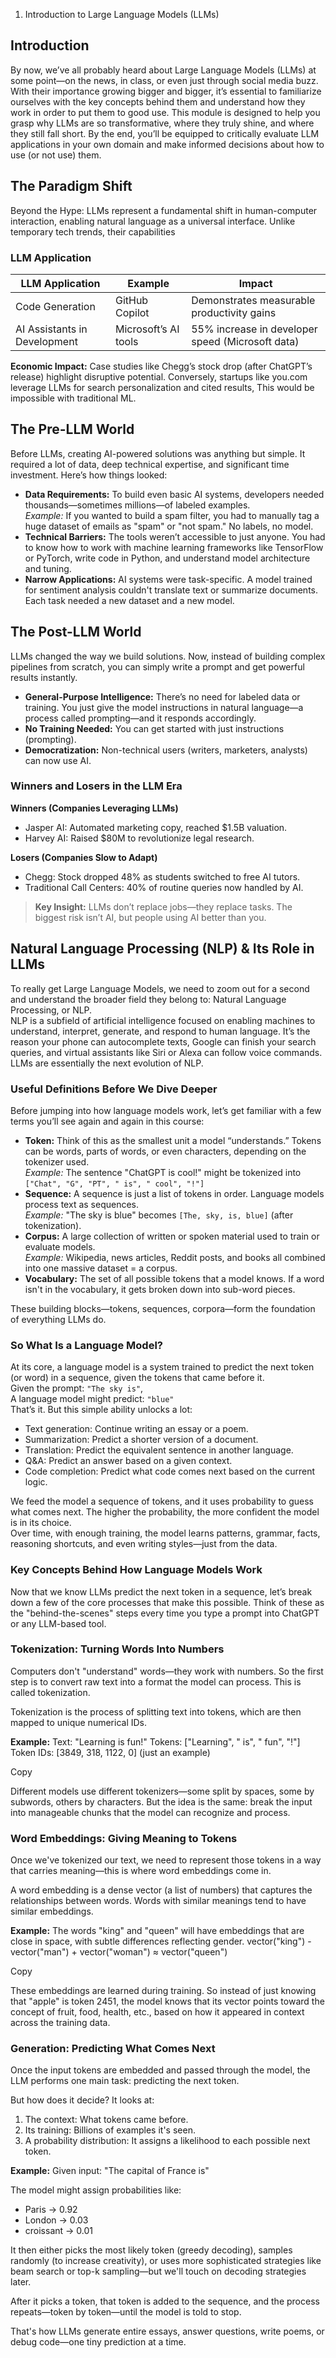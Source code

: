 1. Introduction to Large Language Models (LLMs)

## Introduction

By now, we’ve all probably heard about Large Language Models (LLMs) at some point—on the news, in class, or even just through social media buzz. With their importance growing bigger and bigger, it’s essential to familiarize ourselves with the key concepts behind them and understand how they work in order to put them to good use. This module is designed to help you grasp why LLMs are so transformative, where they truly shine, and where they still fall short. By the end, you’ll be equipped to critically evaluate LLM applications in your own domain and make informed decisions about how to use (or not use) them.

## The Paradigm Shift
Beyond the Hype: LLMs represent a fundamental shift in human-computer interaction, enabling natural language as a universal interface. Unlike temporary tech trends, their capabilities 

### LLM Application

| LLM Application             | Example             | Impact                                     |
|----------------------------|---------------------|--------------------------------------------|
| Code Generation            | GitHub Copilot      | Demonstrates measurable productivity gains |
| AI Assistants in Development | Microsoft’s AI tools | 55% increase in developer speed (Microsoft data) |


**Economic Impact:** Case studies like Chegg’s stock drop (after ChatGPT’s release) highlight disruptive potential. Conversely, startups like you.com leverage LLMs for search personalization and cited results, This would be impossible with traditional ML.

## The Pre-LLM World
Before LLMs, creating AI-powered solutions was anything but simple. It required a lot of data, deep technical expertise, and significant time investment. Here’s how things looked:  
- **Data Requirements:** To build even basic AI systems, developers needed thousands—sometimes millions—of labeled examples.  
  *Example:* If you wanted to build a spam filter, you had to manually tag a huge dataset of emails as "spam" or "not spam." No labels, no model.  
- **Technical Barriers:** The tools weren’t accessible to just anyone. You had to know how to work with machine learning frameworks like TensorFlow or PyTorch, write code in Python, and understand model architecture and tuning.  
- **Narrow Applications:** AI systems were task-specific. A model trained for sentiment analysis couldn't translate text or summarize documents. Each task needed a new dataset and a new model.  

## The Post-LLM World
LLMs changed the way we build solutions. Now, instead of building complex pipelines from scratch, you can simply write a prompt and get powerful results instantly.  
- **General-Purpose Intelligence:** There’s no need for labeled data or training. You just give the model instructions in natural language—a process called prompting—and it responds accordingly.  
- **No Training Needed:** You can get started with just instructions (prompting).  
- **Democratization:** Non-technical users (writers, marketers, analysts) can now use AI.  

### Winners and Losers in the LLM Era
**Winners (Companies Leveraging LLMs)**  
- Jasper AI: Automated marketing copy, reached $1.5B valuation.  
- Harvey AI: Raised $80M to revolutionize legal research.  

**Losers (Companies Slow to Adapt)**  
- Chegg: Stock dropped 48% as students switched to free AI tutors.  
- Traditional Call Centers: 40% of routine queries now handled by AI.  

> **Key Insight:** LLMs don’t replace jobs—they replace tasks. The biggest risk isn’t AI, but people using AI better than you.  

## Natural Language Processing (NLP) & Its Role in LLMs
To really get Large Language Models, we need to zoom out for a second and understand the broader field they belong to: Natural Language Processing, or NLP.  
NLP is a subfield of artificial intelligence focused on enabling machines to understand, interpret, generate, and respond to human language. It’s the reason your phone can autocomplete texts, Google can finish your search queries, and virtual assistants like Siri or Alexa can follow voice commands. LLMs are essentially the next evolution of NLP.  

### Useful Definitions Before We Dive Deeper
Before jumping into how language models work, let’s get familiar with a few terms you’ll see again and again in this course:  
- **Token:** Think of this as the smallest unit a model “understands.” Tokens can be words, parts of words, or even characters, depending on the tokenizer used.  
  *Example:* The sentence "ChatGPT is cool!" might be tokenized into `["Chat", "G", "PT", " is", " cool", "!"]`  
- **Sequence:** A sequence is just a list of tokens in order. Language models process text as sequences.  
  *Example:* "The sky is blue" becomes `[The, sky, is, blue]` (after tokenization).  
- **Corpus:** A large collection of written or spoken material used to train or evaluate models.  
  *Example:* Wikipedia, news articles, Reddit posts, and books all combined into one massive dataset = a corpus.  
- **Vocabulary:** The set of all possible tokens that a model knows. If a word isn't in the vocabulary, it gets broken down into sub-word pieces.  

These building blocks—tokens, sequences, corpora—form the foundation of everything LLMs do.  

### So What Is a Language Model?
At its core, a language model is a system trained to predict the next token (or word) in a sequence, given the tokens that came before it.  
Given the prompt: `"The sky is"`,  
A language model might predict: `"blue"`  
That’s it. But this simple ability unlocks a lot:  
- Text generation: Continue writing an essay or a poem.  
- Summarization: Predict a shorter version of a document.  
- Translation: Predict the equivalent sentence in another language.  
- Q&A: Predict an answer based on a given context.  
- Code completion: Predict what code comes next based on the current logic.  

We feed the model a sequence of tokens, and it uses probability to guess what comes next. The higher the probability, the more confident the model is in its choice.  
Over time, with enough training, the model learns patterns, grammar, facts, reasoning shortcuts, and even writing styles—just from the data.  

### Key Concepts Behind How Language Models Work
Now that we know LLMs predict the next token in a sequence, let’s break down a few of the core processes that make this possible. Think of these as the "behind-the-scenes" steps every time you type a prompt into ChatGPT or any LLM-based tool.  

### Tokenization: Turning Words Into Numbers

Computers don't "understand" words—they work with numbers. So the first step is to convert raw text into a format the model can process. This is called tokenization.

Tokenization is the process of splitting text into tokens, which are then mapped to unique numerical IDs.

**Example:**
Text: "Learning is fun!"
Tokens: ["Learning", " is", " fun", "!"]
Token IDs: [3849, 318, 1122, 0] (just an example)

Copy

Different models use different tokenizers—some split by spaces, some by subwords, others by characters. But the idea is the same: break the input into manageable chunks that the model can recognize and process.

### Word Embeddings: Giving Meaning to Tokens

Once we've tokenized our text, we need to represent those tokens in a way that carries meaning—this is where word embeddings come in.

A word embedding is a dense vector (a list of numbers) that captures the relationships between words. Words with similar meanings tend to have similar embeddings.

**Example:** The words "king" and "queen" will have embeddings that are close in space, with subtle differences reflecting gender.
vector("king") - vector("man") + vector("woman") ≈ vector("queen")

Copy

These embeddings are learned during training. So instead of just knowing that "apple" is token 2451, the model knows that its vector points toward the concept of fruit, food, health, etc., based on how it appeared in context across the training data.

### Generation: Predicting What Comes Next

Once the input tokens are embedded and passed through the model, the LLM performs one main task: predicting the next token.

But how does it decide? It looks at:

1. The context: What tokens came before.
2. Its training: Billions of examples it's seen.
3. A probability distribution: It assigns a likelihood to each possible next token.

**Example:** Given input: "The capital of France is"

The model might assign probabilities like:
- Paris → 0.92
- London → 0.03
- croissant → 0.01

It then either picks the most likely token (greedy decoding), samples randomly (to increase creativity), or uses more sophisticated strategies like beam search or top-k sampling—but we'll touch on decoding strategies later.

After it picks a token, that token is added to the sequence, and the process repeats—token by token—until the model is told to stop.

That's how LLMs generate entire essays, answer questions, write poems, or debug code—one tiny prediction at a time.
